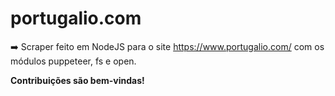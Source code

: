 # portugalio.com
➡️ Scraper feito em NodeJS para o site https://www.portugalio.com/ com os módulos puppeteer, fs e open.

<strong>Contribuições são bem-vindas!</strong>
